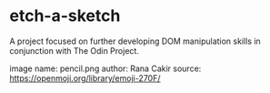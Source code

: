 # etch-a-sketch
A project focused on further developing DOM manipulation skills in conjunction with The Odin Project.

image name: pencil.png
author: Rana Cakir
source: https://openmoji.org/library/emoji-270F/